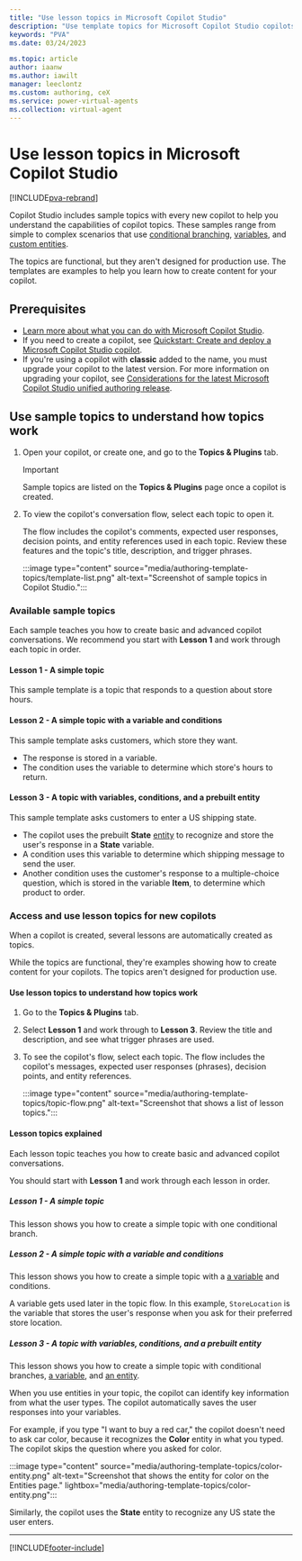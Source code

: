 ```yaml
---
title: "Use lesson topics in Microsoft Copilot Studio"
description: "Use template topics for Microsoft Copilot Studio copilots."
keywords: "PVA"
ms.date: 03/24/2023

ms.topic: article
author: iaanw
ms.author: iawilt
manager: leeclontz
ms.custom: authoring, ceX
ms.service: power-virtual-agents
ms.collection: virtual-agent
---
```


# Use lesson topics in Microsoft Copilot Studio

[!INCLUDE[pva-rebrand](includes/pva-rebrand.md)]

Copilot Studio includes sample topics with every new copilot to help you understand the capabilities of copilot topics. These samples range from simple to complex scenarios that use [conditional branching](authoring-create-edit-topics.md), [variables](authoring-variables.md), and [custom entities](advanced-entities-slot-filling.md).

The topics are functional, but they aren't designed for production use. The templates are examples to help you learn how to create content for your copilot.

## Prerequisites

- [Learn more about what you can do with Microsoft Copilot Studio](fundamentals-what-is-power-virtual-agents.md).
- If you need to create a copilot, see [Quickstart: Create and deploy a Microsoft Copilot Studio copilot](fundamentals-get-started.md).
- If you're using a copilot with **classic** added to the name, you must upgrade your copilot to the latest version. For more information on upgrading your copilot, see [Considerations for the latest Microsoft Copilot Studio unified authoring release](unified-authoring-conversion.md).

## Use sample topics to understand how topics work

1. Open your copilot, or create one, and go to the **Topics & Plugins** tab.

   > [!IMPORTANT]
   > Sample topics are listed on the **Topics & Plugins** page once a copilot is created.

1. To view the copilot's conversation flow, select each topic to open it.

   The flow includes the copilot's comments, expected user responses, decision points, and entity references used in each topic. Review these features and the topic's title, description, and trigger phrases.

   :::image type="content" source="media/authoring-template-topics/template-list.png" alt-text="Screenshot of sample topics in Copilot Studio.":::

### Available sample topics

Each sample teaches you how to create basic and advanced copilot conversations. We recommend you start with **Lesson 1** and work through each topic in order.

#### Lesson 1 - A simple topic

This sample template is a topic that responds to a question about store hours.

#### Lesson 2 - A simple topic with a variable and conditions

This sample template asks customers, which store they want.

- The response is stored in a variable.
- The condition uses the variable to determine which store's hours to return.

#### Lesson 3 - A topic with variables, conditions, and a prebuilt entity

This sample template asks customers to enter a US shipping state.

- The copilot uses the prebuilt **State** [entity](advanced-entities-slot-filling.md) to recognize and store the user's response in a **State** variable.
- A condition uses this variable to determine which shipping message to send the user.
- Another condition uses the customer's response to a multiple-choice question, which is stored in the variable **Item**, to determine which product to order.

### Access and use lesson topics for new copilots

When a copilot is created, several lessons are automatically created as topics.

While the topics are functional, they're examples showing how to create content for your copilots. The topics aren't designed for production use.

#### Use lesson topics to understand how topics work

1. Go to the **Topics & Plugins** tab.

1. Select **Lesson 1** and work through to **Lesson 3**. Review the title and description, and see what trigger phrases are used.  

1. To see the copilot's flow, select each topic. The flow includes the copilot's messages, expected user responses (phrases), decision points, and entity references.

   :::image type="content" source="media/authoring-template-topics/topic-flow.png" alt-text="Screenshot that shows a list of lesson topics.":::

#### Lesson topics explained

Each lesson topic teaches you how to create basic and advanced copilot conversations.

You should start with **Lesson 1** and work through each lesson in order.

##### Lesson 1 - A simple topic

This lesson shows you how to create a simple topic with one conditional branch.

##### Lesson 2 - A simple topic with a variable and conditions

This lesson shows you how to create a simple topic with a [a variable](authoring-variables.md) and conditions.

A variable gets used later in the topic flow. In this example, `StoreLocation` is the variable that stores the user's response when you ask for their preferred store location.

##### Lesson 3 - A topic with variables, conditions, and a prebuilt entity

This lesson shows you how to create a simple topic with conditional branches, [a variable](authoring-variables.md), and [an entity](advanced-entities-slot-filling.md).

When you use entities in your topic, the copilot can identify key information from what the user types. The copilot automatically saves the user responses into your variables.

For example, if you type "I want to buy a red car," the copilot doesn't need to ask car color, because it recognizes the **Color** entity in what you typed. The copilot skips the question where you asked for color.

:::image type="content" source="media/authoring-template-topics/color-entity.png" alt-text="Screenshot that shows the entity for color on the Entities page." lightbox="media/authoring-template-topics/color-entity.png":::

Similarly, the copilot uses the **State** entity to recognize any US state the user enters.

---

[!INCLUDE[footer-include](includes/footer-banner.md)]
